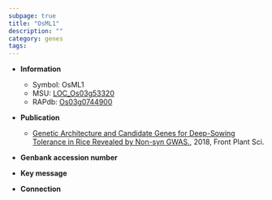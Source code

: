 ```yaml
---
subpage: true
title: "OsML1"
description: ""
category: genes
tags: 
---
```


* **Information**  
    + Symbol: OsML1  
    + MSU: [LOC_Os03g53320](http://rice.plantbiology.msu.edu/cgi-bin/ORF_infopage.cgi?orf=LOC_Os03g53320)  
    + RAPdb: [Os03g0744900](http://rapdb.dna.affrc.go.jp/viewer/gbrowse_details/irgsp1?name=Os03g0744900)  

* **Publication**  
    + [Genetic Architecture and Candidate Genes for Deep-Sowing Tolerance in Rice Revealed by Non-syn GWAS.](http://www.ncbi.nlm.nih.gov/pubmed?term=Genetic+Architecture+and+Candidate+Genes+for+Deep-Sowing+Tolerance+in+Rice+Revealed+by+Non-syn+GWAS.%5BTitle%5D), 2018, Front Plant Sci.

* **Genbank accession number**  

* **Key message**  

* **Connection**  



